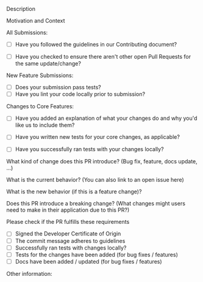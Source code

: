 <!--- Provide a general summary of your changes in the Title above  -->
<!--- Be sure to preview your pull request using the Preview tab, before creating the pull request -->


Description
<!--- Describe your changes in detail -->

Motivation and Context
<!--- Why is this change required? What problem does it solve? --> <!--- If it fixes an open issue, please link to the issue here. -->

<!--- Go through the below checkboxes and mark all that applies -->
<!--- Syntax to check a checkbox: [x] (no spaces) -->
All Submissions:
* [ ] Have you followed the guidelines in our Contributing document?
* [ ] Have you checked to ensure there aren't other open Pull Requests for the same update/change?


<!-- You can erase any parts of this template not applicable to your Pull Request. -->
New Feature Submissions:
* [ ] Does your submission pass tests?
* [ ] Have you lint your code locally prior to submission?

Changes to Core Features:
* [ ] Have you added an explanation of what your changes do and why you'd like us to include them?
* [ ] Have you written new tests for your core changes, as applicable?
* [ ] Have you successfully ran tests with your changes locally?


What kind of change does this PR introduce? (Bug fix, feature, docs update, ...)

What is the current behavior? (You can also link to an open issue here)

What is the new behavior (if this is a feature change)?

Does this PR introduce a breaking change? (What changes might users need to make in their application due to this PR?)

Please check if the PR fulfills these requirements

<!--- Signing Checkboxes -->
* [ ] Signed the Developer Certificate of Origin
* [ ] The commit message adheres to guidelines
* [ ] Successfully ran tests with changes locally?
* [ ] Tests for the changes have been added (for bug fixes / features)
* [ ] Docs have been added / updated (for bug fixes / features)

Other information:
